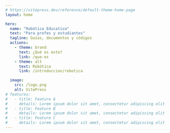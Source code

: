 ```yaml
---
# https://vitepress.dev/reference/default-theme-home-page
layout: home

hero:
  name: "Robótica Educativa"
  text: "Para profes y estudiantes"
  tagline: Guías, documentos y códigos
  actions:
    - theme: brand
      text: ¿Qué es esto?
      link: /que-es
    - theme: alt
      text: Robótica
      link: /introduccion/robotica

  image:
    src: /logo.png
    alt: VitePress
# features:
#   - title: Feature A
#     details: Lorem ipsum dolor sit amet, consectetur adipiscing elit
#   - title: Feature B
#     details: Lorem ipsum dolor sit amet, consectetur adipiscing elit
#   - title: Feature C
#     details: Lorem ipsum dolor sit amet, consectetur adipiscing elit
---
```

<style>
:root {
  --vp-home-hero-name-color: transparent;
  --vp-home-hero-name-background: -webkit-linear-gradient(120deg, #bd34fe 30%, #41d1ff);

  --vp-home-hero-image-background-image: linear-gradient(-45deg, #bd34fe 50%, #47caff 50%);
  --vp-home-hero-image-filter: blur(44px);
}

@media (min-width: 640px) {
  :root {
    --vp-home-hero-image-filter: blur(56px);
  }
}

@media (min-width: 960px) {
  :root {
    --vp-home-hero-image-filter: blur(68px);
  }
}
</style>
